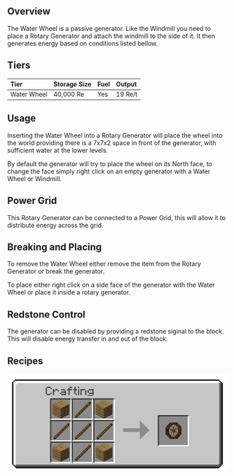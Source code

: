 ## Overview

The Water Wheel is a passive generator. Like the Windmill you need to
place a Rotary Generator and attach the windmill to the side of it. It
then generates energy based on conditions listed bellow.

## Tiers

| Tier        | Storage Size | Fuel | Output  |
|:------------|:-------------|:-----|:--------|
| Water Wheel | 40,000 Re    | Yes  | 19 Re/t |


## Usage

Inserting the Water Wheel into a Rotary Generator will place the wheel
into the world providing there is a 7x7x2 space in front of the
generator, with sufficient water at the lower levels.

By default the generator will try to place the wheel on its North face,
to change the face simply right click on an empty generator with a Water
Wheel or Windmill.

## Power Grid

This Rotary Generator can be connected to a Power Grid, this will allow
it to distribute energy across the grid.

## Breaking and Placing

To remove the Water Wheel either remove the item from the Rotary
Generator or break the generator.

To place either right click on a side face of the generator with the
Water Wheel or place it inside a rotary generator.

## Redstone Control

The generator can be disabled by providing a redstone siginal to the
block. This will disable energy transfer in and out of the block.


## Recipes

![Water Wheel Recipe](/assets/craftory-tech/crafting/waterwheel.png)
